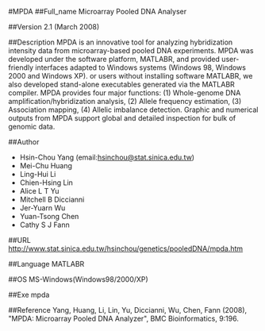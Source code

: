 #MPDA
##Full_name
Microarray Pooled DNA Analyser

##Version
2.1 (March 2008)

##Description
MPDA is an innovative tool for analyzing hybridization intensity data from microarray-based pooled DNA experiments. MPDA was developed under the software platform, MATLABR, and provided user-friendly interfaces adapted to Windows systems (Windows 98, Windows 2000 and Windows XP). or users without installing software MATLABR, we also developed stand-alone executables generated via the MATLABR compiler. MPDA provides four major functions: (1) Whole-genome DNA amplification/hybridization analysis, (2) Allele frequency estimation, (3) Association mapping, (4) Allelic imbalance detection. Graphic and numerical outputs from MPDA support global and detailed inspection for bulk of genomic data.

##Author
* Hsin-Chou Yang (email:hsinchou@stat.sinica.edu.tw)
* Mei-Chu Huang
* Ling-Hui Li
* Chien-Hsing Lin
* Alice L T Yu
* Mitchell B Diccianni
* Jer-Yuarn Wu
* Yuan-Tsong Chen
* Cathy S J Fann

##URL
http://www.stat.sinica.edu.tw/hsinchou/genetics/pooledDNA/mpda.htm

##Language
MATLABR

##OS
MS-Windows(Windows98/2000/XP)

##Exe
mpda

##Reference
Yang, Huang, Li, Lin, Yu, Diccianni, Wu, Chen, Fann (2008), "MPDA: Microarray Pooled DNA Analyzer", BMC Bioinformatics, 9:196.

